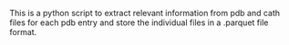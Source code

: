 This is a python script to extract relevant information from pdb and cath files for each pdb entry and store the individual files in a .parquet file format.
